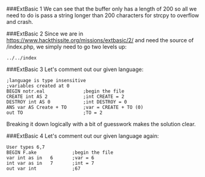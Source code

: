 ###ExtBasic 1
We can see that the buffer only has a length of 200 so all we need to do is pass a string longer than 200 characters for strcpy to overflow and crash.

###ExtBasic 2
Since we are in https://www.hackthissite.org/missions/extbasic/2/ and need the source of /index.php, we simply need to go two levels up:
```
../../index
```

###ExtBasic 3
Let's comment out our given language:
```
;language is type insensitive
;variables created at 0
BEGIN notr.eal              ;begin the file
CREATE int AS 2             ;int CREATE = 2
DESTROY int AS 0            ;int DESTROY = 0
ANS var AS Create + TO      ;var = CREATE + TO (0)
out TO                      ;TO = 2
```

Breaking it down logically with a bit of guesswork makes the solution clear.

###ExtBasic 4
Let's comment out our given language again:
```
User types 6,7
BEGIN F.ake             ;begin the file
var int as in   6       ;var = 6
int var as in   7       ;int = 7
out var int             ;67
```


